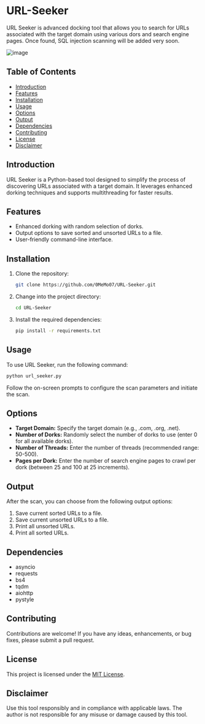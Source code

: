# URL-Seeker
URL Seeker is advanced docking tool that allows you to search for URLs associated with the target domain using various dors and search engine pages. Once found, SQL injection scanning will be added very soon.

![image](https://github.com/0MeMo07/URL-Seeker/assets/103096364/6c887dd5-3af5-4e02-a939-24911324dec8)


## Table of Contents

- [Introduction](#introduction)
- [Features](#features)
- [Installation](#installation)
- [Usage](#usage)
- [Options](#options)
- [Output](#output)
- [Dependencies](#dependencies)
- [Contributing](#contributing)
- [License](#license)
- [Disclaimer](#disclaimer)

## Introduction

URL Seeker is a Python-based tool designed to simplify the process of discovering URLs associated with a target domain. It leverages enhanced dorking techniques and supports multithreading for faster results.

## Features

- Enhanced dorking with random selection of dorks.
- Output options to save sorted and unsorted URLs to a file.
- User-friendly command-line interface.

## Installation

1. Clone the repository:

    ```bash
    git clone https://github.com/0MeMo07/URL-Seeker.git
    ```

2. Change into the project directory:

    ```bash
    cd URL-Seeker
    ```

3. Install the required dependencies:

    ```bash
    pip install -r requirements.txt
    ```

## Usage

To use URL Seeker, run the following command:

```bash
python url_seeker.py
```
Follow the on-screen prompts to configure the scan parameters and initiate the scan.

## Options

- **Target Domain:** Specify the target domain (e.g., .com, .org, .net).
- **Number of Dorks:** Randomly select the number of dorks to use (enter 0 for all available dorks).
- **Number of Threads:** Enter the number of threads (recommended range: 50-500).
- **Pages per Dork:** Enter the number of search engine pages to crawl per dork (between 25 and 100 at 25 increments).

## Output

After the scan, you can choose from the following output options:

1. Save current sorted URLs to a file.
2. Save current unsorted URLs to a file.
3. Print all unsorted URLs.
4. Print all sorted URLs.

## Dependencies

- asyncio
- requests
- bs4
- tqdm
- aiohttp
- pystyle

## Contributing

Contributions are welcome! If you have any ideas, enhancements, or bug fixes, please submit a pull request.

## License

This project is licensed under the [MIT License](LICENSE).

## Disclaimer

Use this tool responsibly and in compliance with applicable laws. The author is not responsible for any misuse or damage caused by this tool.
